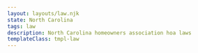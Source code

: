 ```yaml
---
layout: layouts/law.njk
state: North Carolina
tags: law
description: North Carolina homeowners association hoa laws
templateClass: tmpl-law 
---
```


<amp-iframe width="500" height="281" title="{{description}}" layout="responsive" sandbox="allow-scripts allow-same-origin allow-popups" allowfullscreen frameborder="0" src="https://www.ncleg.gov/EnactedLegislation/Statutes/HTML/ByChapter/Chapter_47F.html">
  <amp-img layout="fill" src="https://via.placeholder.com/1/FFFFFF" placeholder></amp-img>
</amp-iframe>